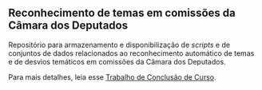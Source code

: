 ## Reconhecimento de temas em comissões da Câmara dos Deputados

Repositório para armazenamento e disponibilização de *scripts* e de conjuntos de dados relacionados ao reconhecimento automático de temas e de desvios temáticos em comissões da Câmara dos Deputados.

Para mais detalhes, leia esse [Trabalho de Conclusão de Curso](http://dspace.sti.ufcg.edu.br:8080/xmlui/handle/riufcg/19755).
